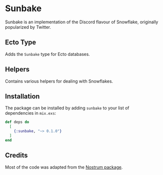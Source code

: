 # Sunbake
Sunbake is an implementation of the Discord flavour of Snowflake, originally popularized by Twitter.

## Ecto Type
Adds the `Sunbake` type for Ecto databases.

## Helpers
Contains various helpers for dealing with Snowflakes.


## Installation

The package can be installed
by adding `sunbake` to your list of dependencies in `mix.exs`:

```elixir
def deps do
  [
    {:sunbake, "~> 0.1.0"}
  ]
end
```

## Credits
Most of the code was adapted from the [Nostrum package](https://github.com/kraigie/nostrum).
```
